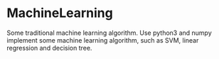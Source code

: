 # MachineLearning
Some traditional machine learning algorithm.
Use python3 and numpy implement some machine learning algorithm, such as SVM, linear regression and decision tree.

